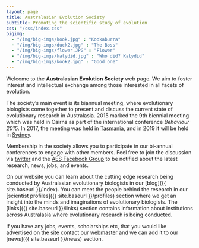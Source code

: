 ```yaml
---
layout: page
title: Australasian Evolution Society
subtitle: Promoting the scientific study of evolution
css: "/css/index.css"
bigimg:
  - "/img/big-imgs/kook.jpg" : "Kookaburra"
  - "/img/big-imgs/duck2.jpg" : "The Boss"
  - "/img/big-imgs/flower.JPG" : "Flower"
  - "/img/big-imgs/katydid.jpg" : "Who did? Katydid"
  - "/img/big-imgs/kook2.jpg" : "Good one"
---
```


Welcome to the **Australasian Evolution Society** web page. We aim to foster interest and intellectual exchange among those interested in all facets of evolution.

The society’s main event is its biannual meeting, where evolutionary biologists come together to present and discuss the current state of evolutionary research in Australasia. 2015 marked the 9th biennial meeting which was held in Cairns as part of the international conference _Behaviour 2015_. In 2017, the meeting was held in [Tasmania](https://aesconference2017.wordpress.com/), and in 2019 it will be held in [Sydney](http://ausevo.com/conference/).

Membership in the society allows you to participate in our bi-annual conferences to engage with other members. Feel free to join the discussion via [twitter](http://twitter.com/austevolsoc) and the [AES Facebook Group](https://www.facebook.com/groups/95240533874/) to be notified about the latest research, news, jobs, and events.

On our website you can learn about the cutting edge research being conducted by Australasian evolutionary biologists in our [blog]({{ site.baseurl }}/index). You can meet the people behind the research in our [scientist profiles]({{ site.baseurl }}/profiles) section where we get an insight into the minds and imaginations of evolutionary biologists. The [links]({{ site.baseurl }}/links) section contains information about institutions across Australasia where evolutionary research is being conducted.

If you have any jobs, events, scholarships etc, that you would like advertised on the site contact our [webmaster](mailto:susi.zajitshek@gmail.com) and we can add it to our [news]({{ site.baseurl }}/news) section.
